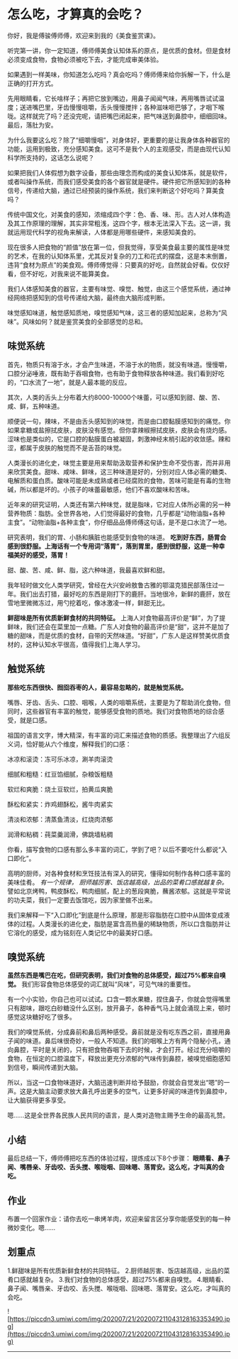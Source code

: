 # 怎么吃，才算真的会吃？

你好，我是傅骏傅师傅，欢迎来到我的《美食鉴赏课》。

听完第一讲，你一定知道，傅师傅美食认知体系的原点，是优质的食材。但是食材必须变成食物，食物必须被吃下去，才能完成审美体验。

如果遇到一样美味，你知道怎么吃吗？真会吃吗？傅师傅来给你拆解一下，什么是正确的打开方式。

先用眼睛看，它长啥样子；再把它放到嘴边，用鼻子闻闻气味，再用嘴唇试试温度；送进嘴巴里，牙齿慢慢咀嚼，舌头慢慢搅拌；各种滋味咂巴够了，才咽下喉咙。这样就完了吗？还没完呢，请把嘴巴闭起来，把气味送到鼻腔中，细细回味。最后，落肚为安。

为什么我要这么吃？除了“细嚼慢咽”，对身体好，更重要的是让我身体各种器官的功能，运用到极致，充分感知美食。这可不是我个人的主观感受，而是由现代认知科学所支持的，这话怎么说呢？

如果把我们人体假想为数字设备，那些由理念而构成的美食认知体系，就是软件，或者叫操作系统，而我们感受美食的各个器官就是硬件。硬件把它所感知到的各种信号，传递给大脑，通过已经预装的操作系统，我们来判断这个好吃吗？算美食吗？

传统中国文化，对美食的感知，浓缩成四个字：色、香、味、形。古人对人体构造及其工作原理的理解，其实非常粗浅，这四个字，根本无法深入下去。这一讲，我就运用现代科学的视角来解读，人体都是用哪些硬件，来感知美食的。

现在很多人把食物的“颜值”放在第一位，但我觉得，享受美食最主要的属性是味觉的艺术，在我的认知体系里，尤其反对复杂的刀工和花式的摆盘，这是本末倒置，违背“食材为原点”的美食观。傅师傅觉得：只要真的好吃，自然就会好看。仅仅好看，但不好吃，对我来说不能算美食。

我们人体感知美食的器官，主要有味觉、嗅觉、触觉，由这三个感觉系统，通过神经网络把感知到的信号传递给大脑，最终由大脑形成判断。

味觉感知味道，触觉感知质地，嗅觉感知气味，这三者的感知加起来，总称为“风味”。风味如何？就是鉴赏美食的全部感觉的总和。

## 味觉系统

首先，物质只有溶于水，才会产生味道，不溶于水的物质，就没有味道。慢慢嚼，口腔分泌唾液，既有助于吞咽食物，也有助于食物释放各种味道。我们看到好吃的，“口水流了一地”，就是人最本能的反应。

其次，人类的舌头上分布着大约8000-10000个味蕾，可以感知到甜、酸、苦、咸、鲜，五种味道。

顺便说一句，辣味，不是由舌头感知到的味觉，而是由口腔黏膜感知到的痛觉。你如果拿糖或盐擦拭皮肤，皮肤没有感觉。但你拿辣椒擦拭皮肤，皮肤会有烧灼感。涩味也是类似的，它是口腔的黏膜蛋白被凝固，刺激神经末梢引起的收敛感。辣和涩，都属于皮肤的触觉而不是舌苔的味觉。

人类漫长的进化史，味觉主要是用来帮助汲取营养和保护生命不受伤害，而并非用来欣赏美食。甜味、咸味、鲜味，这三种味道是好的，分别对应人体必需的糖类、电解质和蛋白质。酸味可能是未成熟或者已经腐败的食物，苦味可能是有毒的生物碱，所以都是坏的。小孩子的味蕾最敏感，他们不喜欢酸味和苦味。

近年来的研究证明，人类还有第六种味觉，就是脂味，它对应人体所必需的另一种营养物质：脂肪。全世界各地，人们觉得最好的食物，几乎都是“动物油脂+各种主食”。“动物油脂+各种主食”，你仔细品品傅师傅这句话，是不是口水流了一地。

研究表明，我们的胃、小肠和胰脏也能感受到食物的味道。 **吃到好东西，肠胃会感到很舒服。上海话有一个专用词“落胃”，落到胃里，感到很舒服，这是一种幸福美好的感受，落胃！**

甜、酸、苦、咸、鲜、脂，这六种味道，我最喜欢鲜和甜。

我年轻时做文化人类学研究，曾经在大兴安岭敖鲁古雅的鄂温克猎民部落住过一年。我们出去打猎，最好吃的东西是刚打下的鹿肝。当地很冷，新鲜的鹿肝，放在雪地里微微冻过，用勺挖着吃，像冰激凌一样，鲜甜无比。

 **鲜甜味是所有优质新鲜食材的共同特征。** 上海人对食物最高评价是“鲜”，为了提鲜味，我们还会在菜里加一点糖。广东人对食物的最高评价是“甜”，这并不是加了糖的甜味，而是优质的食材，自带的天然味道。“好甜”，广东人是这样赞美优质食材的，这种认知水平很高，值得我们上海人学习。

## 触觉系统

 **那些吃东西很快、囫囵吞枣的人，最容易忽略的，就是触觉系统。**

嘴唇、牙齿、舌头、口腔、咽喉，人类的咀嚼系统，主要是为了帮助消化食物，但同时，这些器官有丰富的触觉，能够感受食物的质地。我们对食物质地的综合感受，就是口感。

祖国的语言文字，博大精深，有丰富的词汇来描述食物的质感。我整理出了六组反义词，恰好能从六个维度，解释我们的口感：

冰凉和滚烫：冻可乐冰凉，涮羊肉滚烫

细腻和粗糙：红豆馅细腻，杂粮饭粗糙

软烂和爽脆：烧土豆软烂，拍黄瓜爽脆

酥松和紧实：炸鸡翅酥松，酱牛肉紧实

清淡和浓郁：清蒸鱼清淡，红烧肉浓郁

润滑和粘稠：莼菜羹润滑，佛跳墙粘稠

你看，描写食物的口感有那么多丰富的词汇，学到了吧？以后不要吃什么都说“入口即化”。

高明的厨师，对各种食材和烹饪技法有深入的研究，懂得如何制作各种口感丰富的美味佳肴。 *有一个规律，*  *厨师越厉害、饭店越高级，出品的菜肴口感就越复杂。* 譬如北京烤鸭，鸭皮酥松，鸭肉细腻，配上的葱段爽脆，蘸酱浓郁。这就是平常说的功夫菜，我们一定要去饭馆吃，因为家里做不出来。

我们来解释一下“入口即化”到底是什么原理，那是形容脂肪在口腔中从固体变成液体的过程。人类漫长的进化史，脂肪是富含高热量的稀缺物质，所以口含脂肪并让它溶化的感受，成为铭刻在人类记忆中的最美好口感。

## 嗅觉系统

 **虽然东西是嘴巴在吃，但研究表明，我们对食物的总体感受，超过75%都来自嗅觉。** 我们形容食物总体感受的词汇就叫“风味”，可见气味的重要性。

有一个小实验，你自己也可以试试。口含一颗水果糖，捏住鼻子，你就会觉得嘴里只有甜味，跟吃白砂糖没什么区别，放开鼻子，各种香气马上就会涌现上来，顿时感觉这块糖好吃了很多。

我们的嗅觉系统，分成鼻前和鼻后两种感受。鼻前就是没有吃东西之前，直接用鼻子闻的味道。鼻后味很奇妙，一般人不知道。我们的咽喉上方有两个隐秘小孔，通向鼻腔，平时是关闭的，只有把食物吞咽下去的时候，才会打开。经过充分咀嚼的食物，在恒定的口腔温度下，释放出更充分浓郁的气味传到鼻腔，被嗅觉细胞感知到信号，瞬间传递到大脑。

所以，当这一口食物味道好，大脑迅速判断并给予鼓励，你就会自觉发出“嗯”的一声。这是大脑主动要求放大鼻孔呼出更多的空气，让更多好闻的味道传到鼻腔中，让大脑获得更多享受。

嗯......这是全世界各民族人民共同的语言，是人类对造物主赐予生命的最高礼赞。

## 小结

最后总结一下，傅师傅把吃东西的体验过程，提炼成以下8个步骤： **眼睛看、鼻子闻、嘴唇亲、牙齿咬、舌头搅、喉咙咽、回味嗯、落胃安。这么吃，才叫真的会吃。**

## 作业

布置一个回家作业：请你去吃一串烤羊肉，欢迎来留言区分享你能感受到的每一种微妙变化。嗯……

## 划重点

1.鲜甜味是所有优质新鲜食材的共同特征。
2.厨师越厉害、饭店越高级，出品的菜肴口感就越复杂。
3.我们对食物的总体感受，超过75%都来自嗅觉。
4.眼睛看、鼻子闻、嘴唇亲、牙齿咬、舌头搅、喉咙咽、回味嗯、落胃安。这么吃，才叫真的会吃。

![https://piccdn3.umiwi.com/img/202007/21/202007211043128163353490.jpg](https://piccdn3.umiwi.com/img/202007/21/202007211043128163353490.jpg)

---
